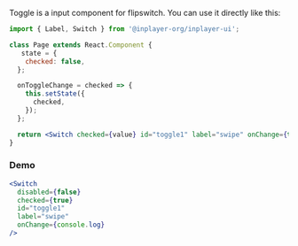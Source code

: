 Toggle is a input component for flipswitch. You can use it directly like this:

```jsx static
import { Label, Switch } from '@inplayer-org/inplayer-ui';

class Page extends React.Component {
   state = {
    checked: false,
  };

  onToggleChange = checked => {
    this.setState({
      checked,
    });
  };

  return <Switch checked={value} id="toggle1" label="swipe" onChange={this.onToggleChange} />
}
```

### Demo

```jsx
<Switch
  disabled={false}
  checked={true}
  id="toggle1"
  label="swipe"
  onChange={console.log}
/>
```
